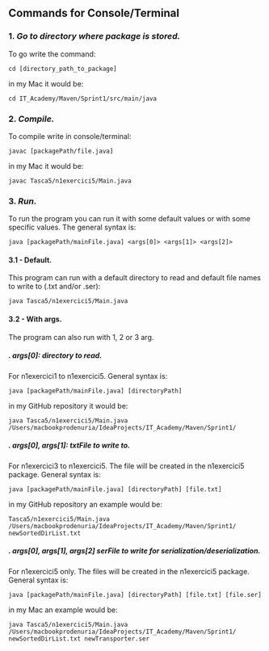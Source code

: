 ## **Commands for Console/Terminal**

### 1. *Go to directory where package is stored.*
To go write the command:

    cd [directory_path_to_package]

in my Mac it would be:

    cd IT_Academy/Maven/Sprint1/src/main/java

### 2. *Compile.*
To compile write in console/terminal:
    
    javac [packagePath/file.java]

in my Mac it would be:

    javac Tasca5/n1exercici5/Main.java

### 3. *Run.* 
To run the program you can run it with some default values or with some specific values.
The general syntax is:

    java [packagePath/mainFile.java] <args[0]> <args[1]> <args[2]>

#### 3.1 - Default. 
This program can run with a default directory to read and default file names to write to (.txt and/or .ser):
          
    java Tasca5/n1exercici5/Main.java

#### 3.2 - With args. 
The program can also run with 1, 2 or 3 arg.

##### . args[0]: directory to read. 
For n1exercici1 to n1exercici5. General syntax is:

    java [packagePath/mainFile.java] [directoryPath]

in my GitHub repository it would be:
            
    java Tasca5/n1exercici5/Main.java /Users/macbookprodenuria/IdeaProjects/IT_Academy/Maven/Sprint1/

##### . args[0], args[1]: txtFile to write to. 
For n1exercici3 to n1exercici5. The file will be created in the n1exercici5 package. General syntax is:

    java [packagePath/mainFile.java] [directoryPath] [file.txt]

in my GitHub repository an example would be:

    Tasca5/n1exercici5/Main.java /Users/macbookprodenuria/IdeaProjects/IT_Academy/Maven/Sprint1/ newSortedDirList.txt

##### . args[0], args[1], args[2] serFile to write for serialization/deserialization. 
For n1exercici5 only. The files will be created in the n1exercici5 package. General syntax is:

    java [packagePath/mainFile.java] [directoryPath] [file.txt] [file.ser]

in my Mac an example would be:
            
    java Tasca5/n1exercici5/Main.java /Users/macbookprodenuria/IdeaProjects/IT_Academy/Maven/Sprint1/ newSortedDirList.txt newTransporter.ser
